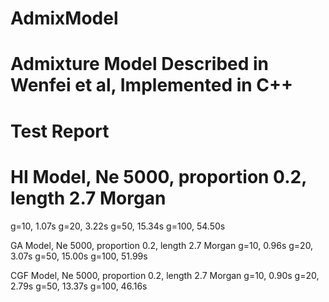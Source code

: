 AdmixModel
==========
Admixture Model Described in Wenfei et al, Implemented in C++
====
Test Report
=
HI Model, Ne 5000, proportion 0.2, length 2.7 Morgan
=
g=10, 1.07s
g=20, 3.22s
g=50, 15.34s
g=100, 54.50s

GA Model, Ne 5000, proportion 0.2, length 2.7 Morgan
g=10, 0.96s
g=20, 3.07s
g=50, 15.00s
g=100, 51.99s

CGF Model, Ne 5000, proportion 0.2, length 2.7 Morgan
g=10, 0.90s
g=20, 2.79s
g=50, 13.37s
g=100, 46.16s
